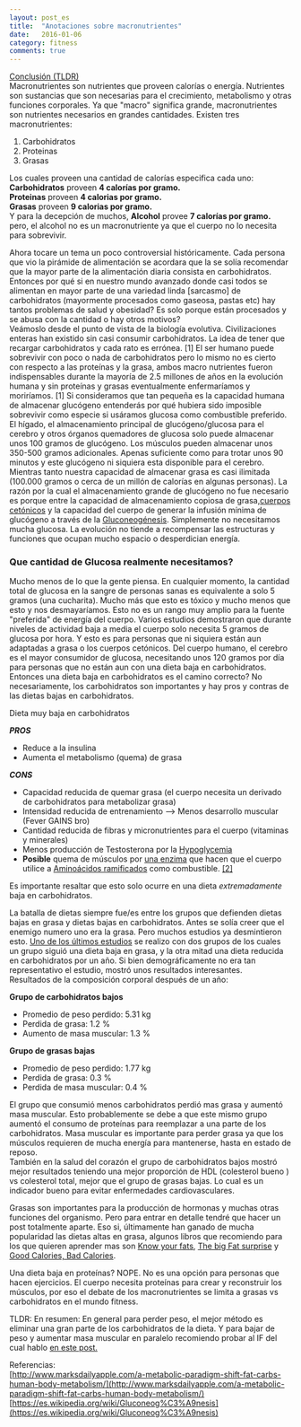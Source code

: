 ```yaml
---
layout: post_es
title:  "Anotaciones sobre macronutrientes"
date:   2016-01-06
category: fitness
comments: true
---
```

[Conclusión (TLDR)](#TLDR)  
Macronutrientes son nutrientes que proveen calorías o energía. Nutrientes son sustancias que son necesarias para el crecimiento, metabolismo y otras funciones corporales. Ya que "macro" significa grande, macronutrientes son nutrientes necesarios en grandes cantidades. Existen tres macronutrientes:  
1. Carbohidratos  
2. Proteinas  
3. Grasas

Los cuales proveen una cantidad de calorías especifica cada uno:  
**Carbohidratos** proveen **4 calorías por gramo.**  
**Proteinas** proveen **4 calorias por gramo.**  
**Grasas** proveen **9 calorias por gramo.**  
Y para la decepción de muchos, **Alcohol** provee **7 calorías por gramo.** pero, el alcohol no es un macronutriente ya que el cuerpo no lo necesita para sobrevivir. 
 
Ahora tocare un tema un poco controversial históricamente. Cada persona que vio la pirámide de alimentación se acordara que la se solía recomendar que la mayor parte de la alimentación diaria consista en carbohidratos. Entonces por qué si en nuestro mundo avanzado donde casi todos se alimentan en mayor parte de una variedad linda [sarcasmo] de carbohidratos (mayormente procesados como gaseosa, pastas etc)  hay tantos problemas de salud y obesidad? Es solo porque están procesados y se abusa con la cantidad o hay otros motivos?  
Veámoslo  desde el punto de vista de la biología evolutiva. 
Civilizaciones enteras han existido sin casi consumir carbohidratos. La idea de tener que recargar carbohidratos y cada rato es errónea. [1] El ser humano puede sobrevivir con poco o nada de carbohidratos pero lo mismo no es cierto con respecto a las proteínas y la grasa, ambos macro nutrientes fueron indispensables durante la mayoría de 2.5 millones de años en la evolución humana y sin proteínas y grasas eventualmente enfermaríamos  y moriríamos. [1] Si consideramos que tan pequeña es la capacidad humana de almacenar glucógeno entenderás por qué hubiera sido imposible sobrevivir como especie si usáramos glucosa como combustible preferido. El hígado, el almacenamiento principal de glucógeno/glucosa para el cerebro y otros órganos quemadores de glucosa solo puede almacenar unos 100 gramos de glucógeno. Los músculos pueden almacenar unos 350-500 gramos adicionales. Apenas suficiente como para trotar unos 90 minutos y este glucógeno ni siquiera esta disponible para el cerebro. Mientras tanto nuestra capacidad de almacenar grasa es casi ilimitada (100.000 gramos o cerca de un millón de calorías en algunas personas). La razón por la cual el almacenamiento grande de glucógeno no fue necesario es porque entre la capacidad de almacenamiento copiosa de grasa,[cuerpos cetónicos](https://es.wikipedia.org/wiki/Cuerpo_cet%C3%B3nico) y la capacidad del cuerpo de generar la infusión mínima de glucógeno a través de la [Gluconeogénesis](https://es.wikipedia.org/wiki/Gluconeog%C3%A9nesis). Simplemente no necesitamos mucha glucosa. La evolución no tiende a recompensar las estructuras y funciones que ocupan mucho espacio o desperdician energía. 

### Que cantidad de Glucosa realmente necesitamos?
Mucho menos de lo que la gente piensa. En cualquier momento, la cantidad total de glucosa en la sangre de personas sanas es equivalente a solo 5 gramos (una cucharita). Mucho más que esto es tóxico y mucho menos que esto y nos desmayaríamos. Esto no es un rango muy amplio para la fuente "preferida" de energía del cuerpo. Varios estudios demostraron que durante niveles de actividad baja a media el cuerpo solo necesita 5 gramos de glucosa por hora. Y esto es para personas que ni siquiera están aun adaptadas a grasa o los cuerpos cetónicos.  Del cuerpo humano, el cerebro es el mayor consumidor de glucosa, necesitando unos 120 gramos por día para personas que no están aun con una dieta baja en carbohidratos.  
Entonces una dieta baja en carbohidratos es el camino correcto? No necesariamente, los carbohidratos son importantes y hay pros y contras de las dietas bajas en carbohidratos.

Dieta muy baja en carbohidratos 

***PROS***  
- Reduce a la insulina
- Aumenta el metabolismo (quema) de grasa

***CONS***  
- Capacidad reducida de quemar grasa (el cuerpo necesita un derivado de carbohidratos para metabolizar grasa)  
- Intensidad reducida de entrenamiento --> Menos desarrollo muscular (Fever GAINS bro)  
- Cantidad reducida de fibras y micronutrientes para el cuerpo (vitaminas y minerales)  
- Menos producción de Testosterona por la [Hypoglycemia](https://es.wikipedia.org/wiki/Hipoglucemia)   
- **Posible** quema de músculos por [una enzima](https://es.wikipedia.org/wiki/Complejo_deshidrogenasa_de_alfa-ceto%C3%A1cidos_de_cadena_ramificada) que hacen que el cuerpo utilice a [Aminoácidos ramificados](https://es.wikipedia.org/wiki/Amino%C3%A1cidos_ramificados) como combustible. [[2]](https://www.reddit.com/r/bodybuilding/comments/1wbw2p/does_ketosis_burn_muscle/ "Does ketosis burn muscle?")  

Es importante resaltar que esto solo ocurre en una dieta *extremadamente* baja en carbohidratos. 

La batalla de dietas siempre fue/es entre los grupos que defienden dietas bajas en grasa y dietas bajas en carbohidratos. Antes se solía creer que el enemigo numero uno era la grasa. Pero muchos estudios ya desmintieron esto. [Uno de los últimos estudios](http://www.bodybuilding.com/fun/is-cutting-carbs-the-key-to-fat-loss.html) se realizo con dos grupos de los cuales un grupo siguió una dieta baja en grasa, y la otra mitad una dieta reducida en carbohidratos por un año. Si bien demográficamente no era tan representativo el estudio, mostró unos resultados interesantes.   
Resultados de la composición corporal después de un año:  

**Grupo de carbohidratos bajos**  
  - Promedio de peso perdido: 5.31 kg  
  - Perdida de grasa: 1.2 %  
  - Aumento de masa muscular: 1.3 %  

**Grupo de grasas bajas**  
  - Promedio de peso perdido: 1.77 kg  
  - Perdida de grasa: 0.3 %  
  - Perdida de masa muscular: 0.4 %  

El grupo que consumió menos carbohidratos perdió mas grasa y aumentó masa muscular. Esto probablemente se debe a que este mismo grupo aumentó el consumo de proteínas para reemplazar a una parte de los carbohidratos. Masa muscular es importante para perder grasa ya que los músculos requieren de mucha energía para mantenerse, hasta en estado de reposo.  
También en la salud del corazón el grupo de carbohidratos bajos mostró mejor resultados teniendo una mejor proporción de HDL (colesterol bueno ) vs colesterol total, mejor que el grupo de grasas bajas. Lo cual es un indicador bueno para evitar enfermedades cardiovasculares. 

Grasas son importantes para la producción de hormonas y muchas otras funciones del organismo. Pero para entrar en detalle tendré que hacer un post totalmente aparte. Eso si, últimamente han ganado de mucha popularidad las dietas altas en grasa, algunos libros que recomiendo para los que quieren aprender mas son [Know your fats](http://www.amazon.com/Know-Your-Fats-Understanding-Cholesterol/dp/0967812607), [The big Fat surprise](http://www.amazon.com/Big-Fat-Surprise-Butter-Healthy-ebook/dp/B00A25FDUA/) y [Good Calories, Bad Calories](http://www.amazon.com/Good-Calories-Bad-Gary-Taubes-ebook/dp/B000UZNSC2/).

Una dieta baja en proteínas? NOPE. No es una opción para personas que hacen ejercicios. El cuerpo necesita proteínas para crear y reconstruir los músculos, por eso el debate de los macronutrientes se limita a grasas vs carbohidratos en el mundo fitness. 

<a name="TLDR">TLDR:</a>
En resumen: En general para perder peso, el mejor método es eliminar una gran parte de los carbohidratos de la dieta. Y para bajar de peso y aumentar masa muscular en paralelo recomiendo probar al IF del cual hablo [en este post.](http://karlheinzniebuhr.github.io/es/fitness/2016/01/05/IF-la-clave-para-quemar-grasa/)

Referencias:  
[http://www.marksdailyapple.com/a-metabolic-paradigm-shift-fat-carbs-human-body-metabolism/](http://www.marksdailyapple.com/a-metabolic-paradigm-shift-fat-carbs-human-body-metabolism/)  
[https://es.wikipedia.org/wiki/Gluconeog%C3%A9nesis](https://es.wikipedia.org/wiki/Gluconeog%C3%A9nesis)  
